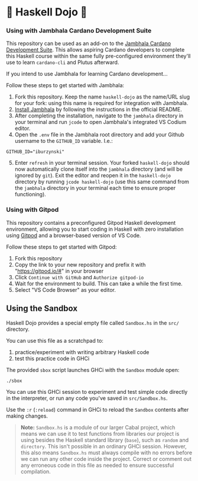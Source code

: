 # 🏯 **Haskell Dojo** 🥷

### **Using with Jambhala Cardano Development Suite**
This repository can be used as an add-on to the [Jambhala Cardano Development Suite](https://github.com/iburzynski/jambhala). This allows aspiring Cardano developers to complete this Haskell course within the same fully pre-configured environment they'll use to learn `cardano-cli` and Plutus afterward.

If you intend to use Jambhala for learning Cardano development...

Follow these steps to get started with Jambhala:
1. Fork this repository. Keep the name `haskell-dojo` as the name/URL slug for your fork: using this name is required for integration with Jambhala.
2. [Install Jambhala](https://github.com/iburzynski/jambhala) by following the instructions in the official README.
3. After completing the installation, navigate to the `jambhala` directory in your terminal and run `jcode` to open Jambhala's integrated VS Codium editor.
4. Open the `.env` file in the Jambhala root directory and add your Github username to the `GITHUB_ID` variable. I.e.:
```shell
GITHUB_ID="iburzynski"
```
5. Enter `refresh` in your terminal session. Your forked `haskell-dojo` should now automatically clone itself into the `jambhala` directory (and will be ignored by `git`). Exit the editor and reopen it in the `haskell-dojo` directory by running `jcode haskell-dojo` (use this same command from the `jambhala` directory in your terminal each time to ensure proper functioning).


### **Using with Gitpod**
This repository contains a preconfigured Gitpod Haskell development environment, allowing you to start coding in Haskell with zero installation using [Gitpod](https://www.gitpod.io/) and a browser-based version of VS Code.

Follow these steps to get started with Gitpod:
1. Fork this repository
2. Copy the link to your new repository and prefix it with "https://gitpod.io/#" in your browser
3. Click `Continue with GitHub` and `Authorize gitpod-io`
4. Wait for the environment to build. This can take a while the first time.
5. Select "VS Code Browser" as your editor.

## **Using the Sandbox**
Haskell Dojo provides a special empty file called `Sandbox.hs` in the `src/` directory.

You can use this file as a scratchpad to: 
1. practice/experiment with writing arbitrary Haskell code
2. test this practice code in GHCi

The provided `sbox` script launches GHCi with the `Sandbox` module open: 

```shell
./sbox
```

You can use this GHCi session to experiment and test simple code directly in the interpreter, or run any code you've saved in `src/Sandbox.hs`.

Use the `:r` (`:reload`) command in GHCi to reload the `Sandbox` contents after making changes.

>**Note:** `Sandbox.hs` is a module of our larger Cabal project, which means we can use it to test functions from libraries our project is using besides the Haskell standard library (`base`), such as `random` and `directory`. This isn't possible in an ordinary GHCi session. However, this also means `Sandbox.hs` must always compile with no errors before we can run any other code inside the project. Correct or comment out any erroneous code in this file as needed to ensure successful compilation.
